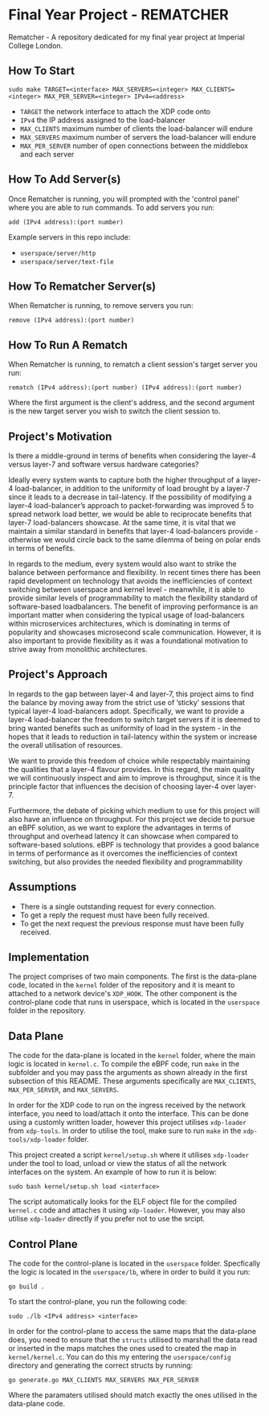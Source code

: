 # Final Year Project - REMATCHER
Rematcher - A repository dedicated for my final year project at Imperial College London. 

## How To Start
```
sudo make TARGET=<interface> MAX_SERVERS=<integer> MAX_CLIENTS=<integer> MAX_PER_SERVER=<integer> IPv4=<address>
```
- `TARGET` the network interface to attach the XDP code onto
- `IPv4` the IP address assigned to the load-balancer
- `MAX_CLIENTS` maximum number of clients the load-balancer will endure
- `MAX_SERVERS` maximum number of servers the load-balancer will endure
- `MAX_PER_SERVER` number of open connections between the middlebox and each server

## How To Add Server(s)
Once Rematcher is running, you will prompted with the 'control panel' where you are able to run commands. To add servers you run:
```
add (IPv4 address):(port number)
```

Example servers in this repo include:
- `userspace/server/http`
- `userspace/server/text-file`

## How To Rematcher Server(s)
When Rematcher is running, to remove servers you run:
```
remove (IPv4 address):(port number)
```

## How To Run A Rematch
When Rematcher is running, to rematch a client session's target server you run:
```
rematch (IPv4 address):(port number) (IPv4 address):(port number)
```
Where the first argument is the client's address, and the second argument is the new target server you wish to switch the client session to. 

## Project's Motivation
Is there a middle-ground in terms of benefits when considering the layer-4 versus layer-7 and software versus hardware categories?

Ideally every system wants to capture both the higher throughput of a layer-4 load-balancer, in addition to the uniformity of load brought by a layer-7 since it leads to a decrease in tail-latency. If the possibility of modifying a layer-4 load-balancer’s approach to packet-forwarding was improved 5 to spread network load better, we would be able to reciprocate benefits that layer-7 load-balancers showcase. At the same time, it is vital that we maintain a similar standard in benefits that layer-4 load-balancers provide - otherwise we would circle back to the same dilemma of being on polar ends in terms of benefits.

In regards to the medium, every system would also want to strike the balance between performance and flexibility. In recent times there has been rapid development on technology that avoids the inefficiencies of context switching between userspace and kernel level - meanwhile, it is able to provide similar levels of programmability to match the flexibility standard of software-based loadbalancers. The benefit of improving performance is an important matter when considering the typical usage of load-balancers within microservices architectures, which is dominating in terms of popularity and showcases microsecond scale communication. However, it is also important to provide flexibility as it was a foundational motivation to strive away from monolithic architectures.

## Project's Approach
In regards to the gap between layer-4 and layer-7, this project aims to find the balance by moving away from the strict use of ’sticky’ sessions that typical layer-4 load-balancers adopt. Specifically, we want to provide a layer-4 load-balancer the freedom to switch target servers if it is deemed to bring wanted benefits such as uniformity of load in the system - in the hopes that it leads to reduction in tail-latency within the system or increase the overall utilisation of resources.

We want to provide this freedom of choice while respectably maintaining the qualities that a layer-4 flavour provides. In this regard, the main quality we will continuously inspect and aim to improve is throughput, since it is the principle factor that influences the decision of choosing layer-4 over layer-7.

Furthermore, the debate of picking which medium to use for this project will also have an influence on throughput. For this project we decide to pursue an eBPF solution, as we want to explore the advantages in terms of throughput and overhead latency it can showcase when compared to software-based solutions. eBPF is technology that provides a good balance in terms of performance as it overcomes the inefficiencies of context switching, but also provides the needed flexibility and programmability

## Assumptions
- There is a single outstanding request for every connection.
- To get a reply the request must have been fully received.
- To get the next request the previous response must have been fully received.

## Implementation
The project comprises of two main components. The first is the data-plane code, located in the `kernel` folder of the repository and it is meant to attached to a network device's `XDP_HOOK`. The other component is the control-plane code that runs in userspace, which is located in the `userspace` folder in the repository.

## Data Plane
The code for the data-plane is located in the `kernel` folder, where the main logic is located in `kernel.c`. To compile the eBPF code, run `make` in the subfolder and you may pass the arguments as shown already in the first subsection of this README. These arguments specifically are `MAX_CLIENTS`, `MAX_PER_SERVER`, and `MAX_SERVERS`. 

In order for the XDP code to run on the ingress received by the network interface, you need to load/attach it onto the interface. This can be done using a customly written loader, however this project utilises `xdp-loader` from `xdp-tools`. In order to utilise the tool, make sure to run `make` in the `xdp-tools/xdp-loader` folder.

This project created a script `kernel/setup.sh` where it utilises `xdp-loader` under the tool to load, unload or view the status of all the network interfaces on the system. An example of how to run it is below:

```
sudo bash kernel/setup.sh load <interface>
```

The script automatically looks for the ELF object file for the compiled `kernel.c` code and attaches it using `xdp-loader`. However, you may also utilise `xdp-loader` directly if you prefer not to use the srcipt.

## Control Plane
The code for the control-plane is located in the `userspace` folder. Specfically the logic is located in the `userspace/lb`, where in order to build it you run:
```
go build .
```

To start the control-plane, you run the following code:
```
sudo ./lb <IPv4 address> <interface>
```

In order for the control-plane to access the same maps that the data-plane does, you need to ensure that the `structs` utilised to marshall the data read or inserted in the maps matches the ones used to created the map in `kernel/kernel.c`. You can do this my entering the `userspace/config` directory and generating the correct structs by running:

```
go generate.go MAX_CLIENTS MAX_SERVERS MAX_PER_SERVER
```

Where the paramaters utilised should match exactly the ones utilised in the data-plane code.
